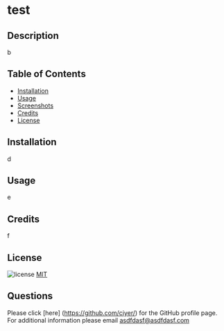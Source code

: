 # test

  ## Description
  
  b

 
## Table of Contents

* [Installation](#Installation)
* [Usage](#usage)
* [Screenshots](#screenshots)
* [Credits](#credits)
* [License](#license)
  
## Installation

d

## Usage

e

## Credits

f

## License

![license](https://img.shields.io/badge/License-MIT-blue)
[MIT]('https://choosealicense.com/licenses/mit/')

## Questions

Please click [here] (https://github.com/ciyer/) for the GitHub profile page.
For additional information please email asdfdasf@asdfdasf.com

      